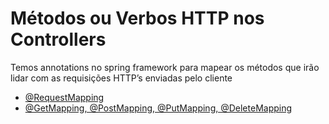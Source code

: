 # Métodos ou Verbos HTTP nos Controllers

Temos annotations no spring framework para mapear os métodos que irão lidar com as requisições HTTP’s enviadas pelo cliente

- [@RequestMapping](./metodos-http-controllers/request-mapping.md)
- [@GetMapping, @PostMapping, @PutMapping, @DeleteMapping](./metodos-http-controllers/get-post-put-delete-mapping.md)
